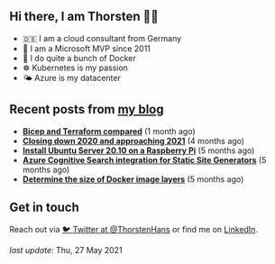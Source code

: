 ## Hi there, I am Thorsten 👋🏼

- 🇩🇪 I am a cloud consultant from Germany 
- 🔷 I am a Microsoft MVP since 2011
- 🐳 I do quite a bunch of Docker
- ☸️ Kubernetes is my passion
- 🌤 Azure is my datacenter

## Recent posts from [my blog](https://thorsten-hans.com) 

- **[Bicep and Terraform compared](https://thorsten-hans.com/bicep-and-terraform-compared/)** (1 month ago)
- **[Closing down 2020 and approaching 2021](https://thorsten-hans.com/closing-down-2020-and-approaching-2021/)** (4 months ago)
- **[Install Ubuntu Server 20.10 on a Raspberry Pi](https://thorsten-hans.com/install-ubuntu-server-20-10-on-a-raspberry-pi/)** (5 months ago)
- **[Azure Cognitive Search integration for Static Site Generators](https://thorsten-hans.com/azure-search-integration-for-static-site-generators/)** (5 months ago)
- **[Determine the size of Docker image layers](https://thorsten-hans.com/determine-the-size-of-docker-image-layers/)** (5 months ago)

## Get in touch

Reach out via [🐦 Twitter at @ThorstenHans](https://twitter.com/ThorstenHans) or find me on [LinkedIn](https://linkedin.com/in/ThorstenHans).

_last update_: Thu, 27 May 2021
